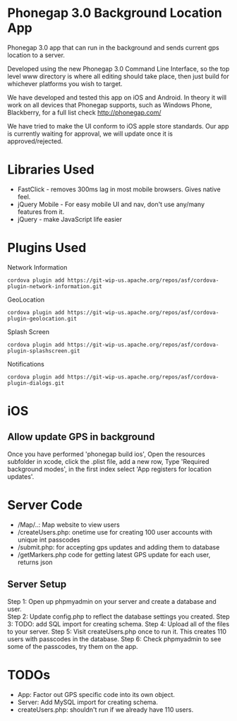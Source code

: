 Phonegap 3.0 Background Location App
====================================

Phonegap 3.0 app that can run in the background and sends current gps location to a server.  
  
Developed using the new Phonegap 3.0 Command Line Interface, so the top level www directory is where all editing should take place, then just build for whichever platforms you wish to target.  
  
We have developed and tested this app on iOS and Android. In theory it will work on all devices that Phonegap supports, such as Windows Phone, Blackberry, for a full list check http://phonegap.com/  
  
We have tried to make the UI conform to iOS apple store standards. Our app is currently waiting for approval, we will update once it is approved/rejected.

Libraries Used
==============

* FastClick - removes 300ms lag in most mobile browsers. Gives native feel.
* jQuery Mobile - For easy mobile UI and nav, don't use any/many features from it.
* jQuery - make JavaScript life easier


Plugins Used
============

Network Information

	cordova plugin add https://git-wip-us.apache.org/repos/asf/cordova-plugin-network-information.git

GeoLocation

	cordova plugin add https://git-wip-us.apache.org/repos/asf/cordova-plugin-geolocation.git

Splash Screen

	cordova plugin add https://git-wip-us.apache.org/repos/asf/cordova-plugin-splashscreen.git

Notifications

	cordova plugin add https://git-wip-us.apache.org/repos/asf/cordova-plugin-dialogs.git


iOS
===

Allow update GPS in background
------------------------------
Once you have performed 'phonegap build ios', Open the resources subfolder in xcode, click the .plist file, add a new row, Type 'Required background modes', in the first index select 'App registers for location updates'.


Server Code
===========

* /Map/..: Map website to view users
* /createUsers.php: onetime use for creating 100 user accounts with unique int passcodes
* /submit.php: for accepting gps updates and adding them to database
* /getMarkers.php code for getting latest GPS update for each user, returns json


Server Setup
------------

Step 1: Open up phpmyadmin on your server and create a database and user.  
Step 2: Update config.php to reflect the database settings you created.
Step 3: TODO: add SQL import for creating schema.
Step 4: Upload all of the files to your server.
Step 5: Visit createUsers.php once to run it. This creates 110 users with passcodes in the database.
Step 6: Check phpmyadmin to see some of the passcodes, try them on the app.



TODOs
=====

* App: Factor out GPS specific code into its own object.
* Server: Add MySQL import for creating schema.
* createUsers.php: shouldn't run if we already have 110 users.







